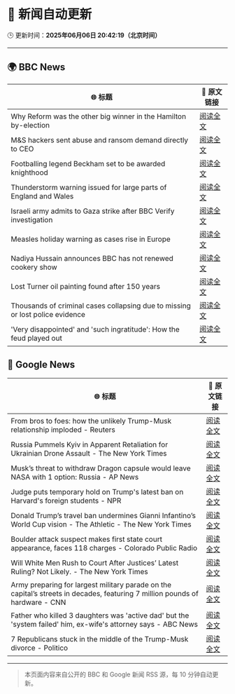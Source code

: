 # 🧠 新闻自动更新

🕒 更新时间：**2025年06月06日 20:42:19（北京时间）**

---

## 🌍 BBC News

| 🌐 标题 | 🔗 原文链接 |
|--------|-------------|
| Why Reform was the other big winner in the Hamilton by-election | [阅读全文](https://www.bbc.com/news/articles/cj42gver2glo) |
| M&S hackers sent abuse and ransom demand directly to CEO | [阅读全文](https://www.bbc.com/news/articles/cr58pqjlnjlo) |
| Footballing legend Beckham set to be awarded knighthood | [阅读全文](https://www.bbc.com/sport/football/articles/cm2309dlepno) |
| Thunderstorm warning issued for large parts of England and Wales | [阅读全文](https://www.bbc.com/news/articles/cq851x1y9eqo) |
| Israeli army admits to Gaza strike after BBC Verify investigation | [阅读全文](https://www.bbc.com/news/articles/cr7zplv35l1o) |
| Measles holiday warning as cases rise in Europe | [阅读全文](https://www.bbc.com/news/articles/c706y4jr95lo) |
| Nadiya Hussain announces BBC has not renewed cookery show | [阅读全文](https://www.bbc.com/news/articles/clyg839e44lo) |
| Lost Turner oil painting found after 150 years | [阅读全文](https://www.bbc.com/news/articles/clyzp4r70m8o) |
| Thousands of criminal cases collapsing due to missing or lost police evidence | [阅读全文](https://www.bbc.com/news/articles/c3e5289d3njo) |
| 'Very disappointed' and 'such ingratitude': How the feud played out | [阅读全文](https://www.bbc.com/news/videos/czel2j71n49o) |

## 📰 Google News

| 🌐 标题 | 🔗 原文链接 |
|--------|-------------|
| From bros to foes: how the unlikely Trump-Musk relationship imploded - Reuters | [阅读全文](https://news.google.com/rss/articles/CBMiogFBVV95cUxQcUkyS1Vrb05PR19zZXRXaEtCNzZydGxvaUZYcUhBQk9UM29jcDdVVWNTcmR6T1dQRXhoUk9sTmFSZmxYXzdiTDlTc3hnTDJkU1FDZk9taHV6STVySXNWS1BNcXZrM19rcTJhM0wtTVlCM1YwV2gybE83NU5wMERoN1M2cktKN0ExVUttVXlnX3ptVGthb0duT2c1WlpMZmstY1E?oc=5) |
| Russia Pummels Kyiv in Apparent Retaliation for Ukrainian Drone Assault - The New York Times | [阅读全文](https://news.google.com/rss/articles/CBMikAFBVV95cUxQNXN6R2dnSTMwajRwa2M0MXRTWGFnUVBqNFdHbjhOdTJCdGI2MDRaN0I4VnBIWGt2OV9DWWJ3NVZHcEhlc01WRlAzVXVZa214MjdHMXE5M1Bad3RZQS16eU5VMHdIblB2amNBMl9kd1VmOVZDcGxRcEo2dXNicFJvZ0xCeWVQSUVYRDVEckJMOUs?oc=5) |
| Musk’s threat to withdraw Dragon capsule would leave NASA with 1 option: Russia - AP News | [阅读全文](https://news.google.com/rss/articles/CBMilwFBVV95cUxPMDU3QndsTGItRjdlc2NpRnpSYkdQNkhaa2pVZ3AtTGV1amZBUGR5djFUNnJUOEI0amluWTJaOVp4Q2tFR0dXZTJpN0hLYWxCY3BOY19FOUliQWJCMXFnX09CS0g2WEtYNGY0NjlmN1oySFRoXzA0cXdOU1hCcE5VWkVyb2NpSVZrS2NYX2x4M2ZLMmVMeU1V?oc=5) |
| Judge puts temporary hold on Trump's latest ban on Harvard's foreign students - NPR | [阅读全文](https://news.google.com/rss/articles/CBMimwFBVV95cUxQOXJ4ak9INzJzZUF5OGhObmNaSFRBZW9EbEVuZkV5YVVoMkFrdzlLTEZHaU1Ic1NhMmxSWGJUUWZTblhZUGJRV2lzenZoaUZpQ1ljU1JfeG5VNHlkZG1wOExuZ1N4bGMwSEgxeEhWN2tuVnlpUENFNmhJTEhldktyVmZMWUViLVFpMlZPc0laekx4YkZOelFPc0pNVQ?oc=5) |
| Donald Trump’s travel ban undermines Gianni Infantino’s World Cup vision - The Athletic - The New York Times | [阅读全文](https://news.google.com/rss/articles/CBMiowFBVV95cUxQN0U1aHM3VUJFWDFfSy04TUlFNklDNTJKQWFFSmlJX2liQWl2RkFoVnZvRzdvWjF4bndHOTBkR3hkUWhTOVhvQ3VnRVVmQVplX1VOSmEtVlIzOTZTS0NPUy00TU04Yk5OYUZ4X3oxMGV3YXV3MEF5RU5DOUpNQWRBMm5tb0xmWTdqZUpHal8ySlJqSEtpc3loUnppQlFnZHV3c1NJ?oc=5) |
| Boulder attack suspect makes first state court appearance, faces 118 charges - Colorado Public Radio | [阅读全文](https://news.google.com/rss/articles/CBMidEFVX3lxTFA4WFN1dlkyb2ROdGk1MnJ3cndYcEF5a0xRdTk2dFI3TXk2N0xRbWt0X1lVa3lsQm90bTFNWHVzSm5RaDJZS1FmbDUxaUxvS3dMNDExWTh3OHY4RkFEMWk4endPQkNEZ1RxRzVJUGZjLS1YSlFm?oc=5) |
| Will White Men Rush to Court After Justices’ Latest Ruling? Not Likely. - The New York Times | [阅读全文](https://news.google.com/rss/articles/CBMijAFBVV95cUxOM0RQTkltd3piSDRYRFVqMmkya3RWeF9TNmdzRlpfcjRoVkxGajlCRVVTRF91cUh1VUZLYjVPb19PRlI2VC1PNTI4MkxUSnNyTDJIMnJZbXprcVN2X2ZGRWQ1SG1pR0VTamM0QTZTQTN1VVgwTzc3amRxcDRQVlQwUGJKV1lvZ18zOGRFWg?oc=5) |
| Army preparing for largest military parade on the capital’s streets in decades, featuring 7 million pounds of hardware - CNN | [阅读全文](https://news.google.com/rss/articles/CBMiiwFBVV95cUxNcU5UOXlfZE9nNHpwWmVUUHEzbEVBQ3RJVEk5QmZQdy1KY29WOTY3clk1TjhJUHhsakd4UjRyU1NvVVhOSWFHVXF5OGdFYWlLUHlWaXJsNTVXNXZvTll5VmQ3NUcyQVgyWV93cHlfQjZjenVWbGEtYWROLWdZRVNfXzg3cHdQdkUydFVn0gGQAUFVX3lxTE51OXVmRmFxckd2RWtZUmliRV9peEdNS1dvdHJUY1JBanZFVjJZbTJWdjBaN2VzbUIxQnViSGlaYmNHNlV5TnlFQVl2dU9IaEotdjRnNGFkdkRfWWR1b2U0dDVYRy1UeFN0OXBJWXlwdzQ5eVFxRWhpdkkyak56aWpkUnpSSkVLYUZvRTRqLWpyNA?oc=5) |
| Father who killed 3 daughters was 'active dad' but the 'system failed' him, ex-wife's attorney says - ABC News | [阅读全文](https://news.google.com/rss/articles/CBMimwFBVV95cUxQOUtneTdzN1V4NzRCWlU0U2lHdTNLb2FTWmdLY0dJd0VzaC1LR0c5bTJXcGZ5Ti10by1VNmFIbFNhNlpEVWZGaG1XSHJGbFNqb3Zmd1d4cVk2Sm5WbFFJMDdhWUpGUkcxNUtNT2dmZkxLZS12RllLU1pXZjM2TFRUMzRSUEpUMFZRSU9BSXdXdGdBWmdPdEt1amJjQdIBoAFBVV95cUxOd01PdEJwcjRvWG5pcWtXYTl3azFqaTZmbHNqX2k0S0hlUGhRcWluSHRvcjQtcXZMbmIyaWVVMzZfV1B4QjBQV2R5WURxS042eE9NOEgxNGVOb2tSODd5UERiZHgxUUxEemk2ZVJ6LWNMLTExdHR4eXJPUzBKazF4MzFfalRLUE1FZXZ3Z3E0RFBxczlSdGdLcmpMTlJrSzda?oc=5) |
| 7 Republicans stuck in the middle of the Trump-Musk divorce - Politico | [阅读全文](https://news.google.com/rss/articles/CBMijAFBVV95cUxPTm9pYVhrT2xsOW5EYUh1ay0wdDV4R2VidmIwQ3BBY0F3X29nSEFCTjM1bldqRER2Z0w5RERvVFdjSUN1R3pCejFQODJRNVoyS0F4NEIyTEpiYzR4R0h3UHlNdDBlQVgtVk1sWkhKRWxEVVJjNjNpSjJnUXpRUlFycm5sRk42cDNaQS0zUg?oc=5) |

---
> 本页面内容来自公开的 BBC 和 Google 新闻 RSS 源，每 10 分钟自动更新。